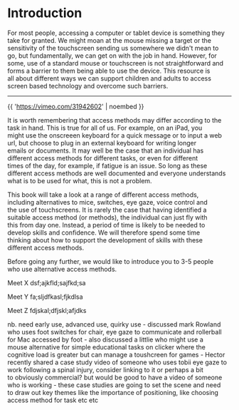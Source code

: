 # Introduction

For most people, accessing a computer or tablet device is something they  
take for granted. We might moan at the mouse missing a target or the  
sensitivity of the touchscreen sending us somewhere we didn't mean to  
go, but fundamentally, we can get on with the job in hand. However, for  
some, use of a standard mouse or touchscreen is not straightforward and  
forms a barrier to them being able to use the device. This resource is  
all about different ways we can support children and adults to access  
screen based technology and overcome such barriers.

---
{{ 'https://vimeo.com/31942602' | noembed }}


It is worth remembering that access methods may differ according to the  
task in hand. This is true for all of us. For example, on an iPad, you  
might use the onscreeen keyboard for a quick message or to input a web  
url, but choose to plug in an external keyboard for writing longer  
emails or documents. It may well be the case that an individual has  
different access methods for different tasks, or even for different  
times of the day, for example, if fatigue is an issue. So long as these  
different access methods are well documented and everyone understands  
what is to be used for what, this is not a problem.

This book will take a look at a range of different access methods,  
including alternatives to mice, switches, eye gaze, voice control and  
the use of touchscreens. It is rarely the case that having identified a  
suitable access method \(or methods\), the individual can just fly with  
this from day one. Instead, a period of time is likely to be needed to  
develop skills and confidence. We will therefore spend some time  
thinking about how to support the development of skills with these  
different access methods.

Before going any further, we would like to introduce you to 3-5 people  
who use alternative access methods.

Meet X dsf;ajkfld;sajfkd;sa

Meet Y fa;sljdfkasl;fjkdlsa

Meet Z fdjskal;dfjskl;afjdks

nb. need early use, advanced use, quirky use - discussed mark Rowland  
who uses foot switches for chair, eye gaze to communicate and rollerball  
for Mac accessed by foot - also discussed a littlie who might use a  
mouse alternative for simple educational tasks on clicker where the  
cognitive load is greater but can manage a toushcreen for games - Hector  
recently shared a case study video of someone who uses tobii eye gaze to  
work following a spinal injury, consider linking to it or perhaps a bit  
to obviously commercial? but would be good to have a video of someone  
who is working - these case studies are going to set the scene and need  
to draw out key themes like the importance of positioning, like choosing  
access method for task etc etc

